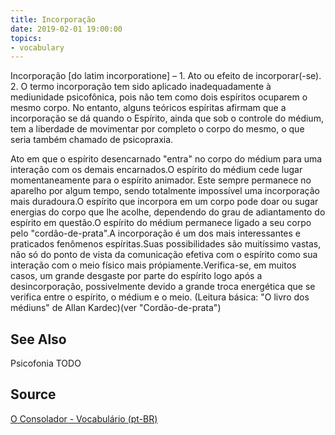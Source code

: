 ```yaml
---
title: Incorporação
date: 2019-02-01 19:00:00
topics:
- vocabulary
---
```


Incorporação [do latim incorporatione] – 1. Ato ou efeito de incorporar(-se). 2. O termo incorporação tem sido aplicado inadequadamente à mediunidade psicofônica, pois não tem como dois espíritos ocuparem o mesmo corpo. No entanto, alguns teóricos espíritas afirmam que a incorporação se dá quando o Espírito, ainda que sob o controle do médium, tem a liberdade de movimentar por completo o corpo do mesmo, o que seria também chamado de psicopraxia. 

Ato em que o espírito desencarnado "entra" no corpo do médium para uma interação com os demais encarnados.O espírito do médium cede lugar momentaneamente para o espírito animador. Este sempre permanece no aparelho por algum tempo, sendo totalmente impossível uma incorporação mais duradoura.O espírito que incorpora em um corpo pode doar ou sugar energias do corpo que lhe acolhe, dependendo do grau de adiantamento do espírito em questão.O espírito do médium permanece ligado a seu corpo pelo "cordão-de-prata".A incorporação é um dos mais interessantes e praticados fenômenos espíritas.Suas possibilidades são muitíssimo vastas, não só do ponto de vista da comunicação efetiva com o espírito como sua interação com o meio físico mais própiamente.Verifica-se, em muitos casos, um grande desgaste por parte do espírito logo após a desincorporação, possivelmente devido a grande troca energética que se verifica entre o espírito, o médium e o meio. (Leitura básica: "O livro dos médiuns" de Allan Kardec)(ver "Cordão-de-prata") 

## See Also
Psicofonia
TODO

## Source
[O Consolador - Vocabulário (pt-BR)](http://www.oconsolador.com.br/linkfixo/vocabulario/principal.html)


